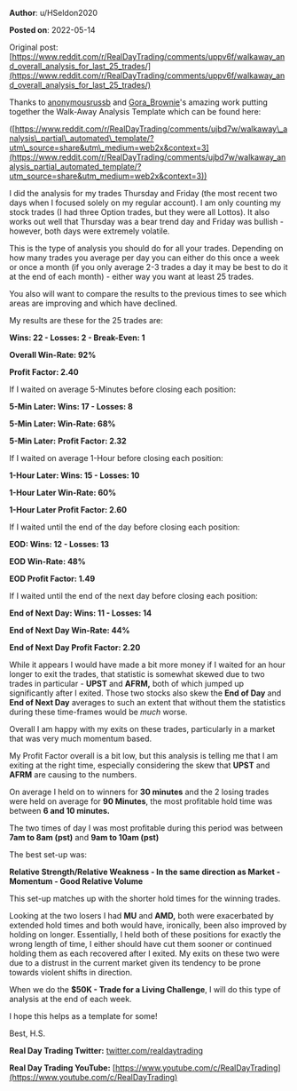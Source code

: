 **Author**: u/HSeldon2020

**Posted on**: 2022-05-14

Original post: [https://www.reddit.com/r/RealDayTrading/comments/uppv6f/walkaway_and_overall_analysis_for_last_25_trades/](https://www.reddit.com/r/RealDayTrading/comments/uppv6f/walkaway_and_overall_analysis_for_last_25_trades/)

Thanks to [anonymousrussb](https://www.reddit.com/user/anonymousrussb/) and [Gora\_Brownie](https://www.reddit.com/user/Gora_Brownie/)'s amazing work putting together the Walk-Away Analysis Template which can be found here: 

([https://www.reddit.com/r/RealDayTrading/comments/ujbd7w/walkaway\_analysis\_partial\_automated\_template/?utm\_source=share&utm\_medium=web2x&context=3](https://www.reddit.com/r/RealDayTrading/comments/ujbd7w/walkaway_analysis_partial_automated_template/?utm_source=share&utm_medium=web2x&context=3))

I did the analysis for my trades Thursday and Friday (the most recent two days when I focused solely on my regular account).  I am only counting my stock trades (I had three Option trades, but they were all Lottos).  It also works out well that Thursday was a bear trend day and Friday was bullish - however, both days were extremely volatile. 

This is the type of analysis you should do for all your trades.  Depending on how many trades you average per day you can either do this once a week or once a month (if you only average 2-3 trades a day it may be best to do it at the end of each month) - either way you want at least 25 trades.

You also will want to compare the results to the previous times to see which areas are improving and which have declined.  

My results are these for the 25 trades are:

**Wins: 22 - Losses: 2 - Break-Even: 1**

**Overall Win-Rate: 92%**

**Profit Factor: 2.40**

If I waited on average 5-Minutes before closing each position:

**5-Min Later: Wins: 17 - Losses: 8**

**5-Min Later: Win-Rate: 68%**

**5-Min Later:** **Profit Factor: 2.32**

If I waited on average 1-Hour before closing each position:

**1-Hour Later: Wins: 15 - Losses: 10**

**1-Hour Later Win-Rate: 60%**

**1-Hour Later Profit Factor: 2.60**

If I waited until the end of the day before closing each position:

**EOD: Wins: 12 - Losses: 13** 

**EOD Win-Rate: 48%**

**EOD Profit Factor: 1.49**

If I waited until the end of the next day before closing each position:

**End of Next Day: Wins: 11 - Losses: 14**

**End of Next Day Win-Rate: 44%**

**End of Next Day Profit Factor: 2.20**

While it appears I would have made a bit more money if I waited for an hour longer to exit the trades, that statistic is somewhat skewed due to two trades in particular - **UPST** and **AFRM,** both of which jumped up significantly after I exited.  Those two stocks also skew the **End of Day** and **End of Next Day** averages to such an extent that without them the statistics during these time-frames would be *much* worse.

Overall I am happy with my exits on these trades, particularly in a market that was very much momentum based.

My Profit Factor overall is a bit low, but this analysis is telling me that I am exiting at the right time, especially considering the skew that **UPST** and **AFRM** are causing to the numbers.  

On average I held on to winners for **30 minutes** and the 2 losing trades were held on average for **90 Minutes**, the most profitable hold time was between **6 and 10 minutes.**

The two times of day I was most profitable during this period was between **7am to 8am (pst)** and **9am to 10am (pst)**

The best set-up was:

**Relative Strength/Relative Weakness - In the same direction as Market - Momentum - Good Relative Volume**

This set-up matches up with the shorter hold times for the winning trades.

Looking at the two losers I had **MU** and **AMD,** both were exacerbated by extended hold times and both would have, ironically, been also improved by holding on longer.  Essentially, I held both of these positions for exactly the wrong length of time, I either should have cut them sooner or continued holding them as each recovered after I exited.  My exits on these two were due to a distrust in the current market given its tendency to be prone towards violent shifts in direction.

When we do the **$50K - Trade for a Living Challenge**, I will do this type of analysis at the end of each week.

I hope this helps as a template for some!

Best, H.S.

**Real Day Trading Twitter:** [twitter.com/realdaytrading](https://twitter.com/realdaytrading)

**Real Day Trading YouTube:** [https://www.youtube.com/c/RealDayTrading](https://www.youtube.com/c/RealDayTrading)